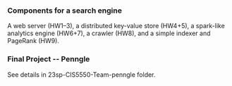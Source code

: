 ### Components for a search engine

A web server (HW1–3), a distributed key-value store (HW4+5), a spark-like analytics engine (HW6+7), a crawler (HW8), and a simple indexer and PageRank (HW9).

### Final Project -- Penngle

See details in 23sp-CIS5550-Team-penngle folder.
